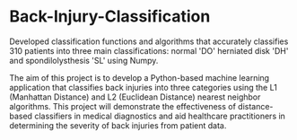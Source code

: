 # Back-Injury-Classification
Developed classification functions and algorithms that accurately classifies 310 patients into three main classifications: normal 'DO' herniated disk 'DH' and spondilolysthesis 'SL' using Numpy.

The aim of this project is to develop a Python-based machine learning application that classifies back injuries into three categories using the L1 (Manhattan Distance) and L2 (Euclidean Distance) nearest neighbor algorithms. This project will demonstrate the effectiveness of distance-based classifiers in medical diagnostics and aid healthcare practitioners in determining the severity of back injuries from patient data.

